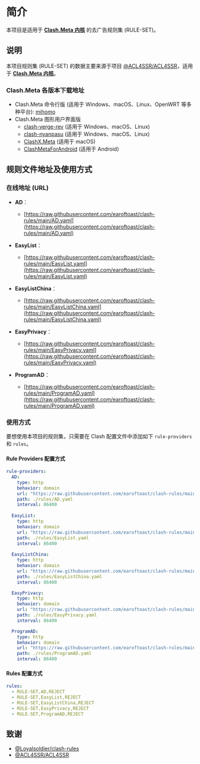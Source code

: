 # 简介

本项目是适用于 [**Clash.Meta 内核**](https://github.com/MetaCubeX/Clash.Meta) 的去广告规则集 (RULE-SET)。

## 说明

本项目规则集 (RULE-SET) 的数据主要来源于项目 [@ACL4SSR/ACL4SSR](https://github.com/ACL4SSR/ACL4SSR/tree/master)，适用于 [**Clash.Meta 内核**](https://github.com/MetaCubeX/Clash.Meta)。

### Clash.Meta 各版本下载地址

- Clash.Meta 命令行版 (适用于 Windows、macOS、Linux、OpenWRT 等多种平台): [mihomo](https://github.com/MetaCubeX/mihomo/releases)
- Clash.Meta 图形用户界面版
  - [clash-verge-rev](https://github.com/clash-verge-rev/clash-verge-rev/releases) (适用于 Windows、macOS、Linux)
  - [clash-nyanpasu](https://github.com/LibNyanpasu/clash-nyanpasu/releases) (适用于 Windows、macOS、Linux)
  - [ClashX.Meta](https://github.com/MetaCubeX/ClashX.Meta/releases) (适用于 macOS)
  - [ClashMetaForAndroid](https://github.com/MetaCubeX/ClashMetaForAndroid/releases) (适用于 Android)

## 规则文件地址及使用方式

### 在线地址 (URL)

- **AD**：
  - [https://raw.githubusercontent.com/earoftoast/clash-rules/main/AD.yaml](https://raw.githubusercontent.com/earoftoast/clash-rules/main/AD.yaml)

- **EasyList**：
  - [https://raw.githubusercontent.com/earoftoast/clash-rules/main/EasyList.yaml](https://raw.githubusercontent.com/earoftoast/clash-rules/main/EasyList.yaml)

- **EasyListChina**：
  - [https://raw.githubusercontent.com/earoftoast/clash-rules/main/EasyListChina.yaml](https://raw.githubusercontent.com/earoftoast/clash-rules/main/EasyListChina.yaml)

- **EasyPrivacy**：
  - [https://raw.githubusercontent.com/earoftoast/clash-rules/main/EasyPrivacy.yaml](https://raw.githubusercontent.com/earoftoast/clash-rules/main/EasyPrivacy.yaml)

- **ProgramAD**：
  - [https://raw.githubusercontent.com/earoftoast/clash-rules/main/ProgramAD.yaml](https://raw.githubusercontent.com/earoftoast/clash-rules/main/ProgramAD.yaml)

### 使用方式

要想使用本项目的规则集，只需要在 Clash 配置文件中添加如下 `rule-providers` 和 `rules`。

#### Rule Providers 配置方式

```yaml
rule-providers:
  AD:
    type: http
    behavior: domain
    url: "https://raw.githubusercontent.com/earoftoast/clash-rules/main/AD.yaml"
    path: ./rules/AD.yaml
    interval: 86400
    
  EasyList:
    type: http
    behavior: domain
    url: "https://raw.githubusercontent.com/earoftoast/clash-rules/main/EasyList.yaml"
    path: ./rules/EasyList.yaml
    interval: 86400
    
  EasyListChina:
    type: http
    behavior: domain
    url: "https://raw.githubusercontent.com/earoftoast/clash-rules/main/EasyListChina.yaml"
    path: ./rules/EasyListChina.yaml
    interval: 86400

  EasyPrivacy:
    type: http
    behavior: domain
    url: "https://raw.githubusercontent.com/earoftoast/clash-rules/main/EasyPrivacy.yaml"
    path: ./rules/EasyPrivacy.yaml
    interval: 86400

  ProgramAD:
    type: http
    behavior: domain
    url: "https://raw.githubusercontent.com/earoftoast/clash-rules/main/ProgramAD.yaml"
    path: ./rules/ProgramAD.yaml
    interval: 86400
```

#### Rules 配置方式

```yaml
rules:
  - RULE-SET,AD,REJECT
  - RULE-SET,EasyList,REJECT
  - RULE-SET,EasyListChina,REJECT
  - RULE-SET,EasyPrivacy,REJECT
  - RULE-SET,ProgramAD,REJECT
```

## 致谢

- [@Loyalsoldier/clash-rules](https://github.com/Loyalsoldier/clash-rules)
- [@ACL4SSR/ACL4SSR](https://github.com/ACL4SSR/ACL4SSR/tree/master)
